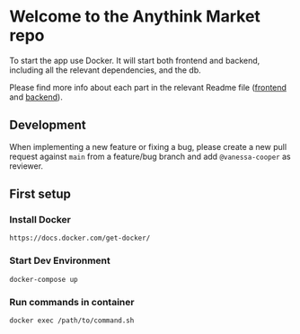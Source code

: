 # Welcome to the Anythink Market repo

To start the app use Docker. It will start both frontend and backend, including all the relevant dependencies, and the db.

Please find more info about each part in the relevant Readme file ([frontend](frontend/readme.md) and [backend](backend/README.md)).

## Development

When implementing a new feature or fixing a bug, please create a new pull request against `main` from a feature/bug branch and add `@vanessa-cooper` as reviewer.

## First setup

### Install Docker
`https://docs.docker.com/get-docker/`

### Start Dev Environment
`docker-compose up`

### Run commands in container
`docker exec /path/to/command.sh`
